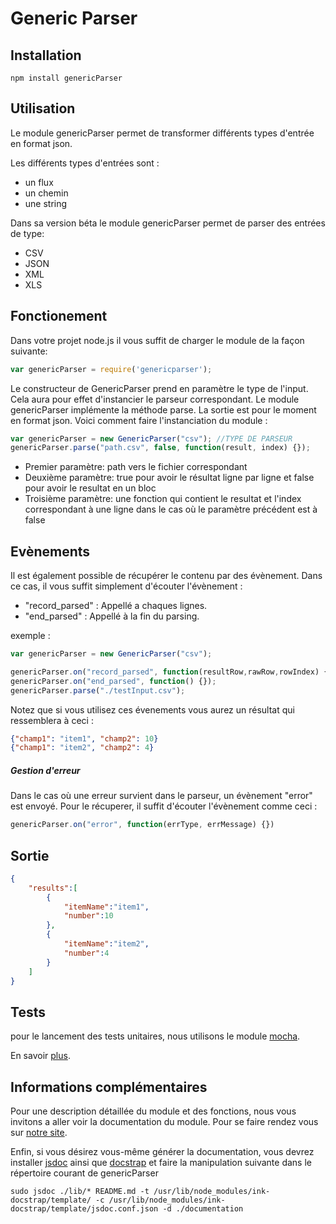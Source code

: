 # Generic Parser

## Installation

    npm install genericParser
    
## Utilisation

Le module genericParser permet de transformer différents types d'entrée en format json.

Les différents types d'entrées sont :

* un flux
* un chemin
* une string

Dans sa version béta le module genericParser permet de parser des entrées de type: 

* CSV
* JSON
* XML
* XLS

## Fonctionement

Dans votre projet node.js il vous suffit de charger le module de la façon suivante: 

```javascript
var genericParser = require('genericparser');    
```


Le constructeur de GenericParser prend en paramètre le type de l'input. Cela aura pour effet d'instancier le parseur correspondant. Le module genericParser implémente la méthode parse. La sortie est pour le moment en format json.
Voici comment faire l'instanciation du module : 

```javascript
var genericParser = new GenericParser("csv"); //TYPE DE PARSEUR
genericParser.parse("path.csv", false, function(result, index) {}); 
```
 * Premier paramètre: path vers le fichier correspondant
 * Deuxième paramètre: true pour avoir le résultat ligne par ligne et false pour avoir le resultat en un bloc
 * Troisième paramètre: une fonction qui contient le resultat et l'index correspondant à une ligne dans le cas où le paramètre précédent est à false



## Evènements

Il est également possible de récupérer le contenu par des évènement. Dans ce cas, il vous suffit simplement d'écouter l'évènement :

* "record_parsed" : Appellé a chaques lignes.
* "end_parsed" : Appellé à la fin du parsing.

exemple : 

```javascript
var genericParser = new GenericParser("csv");

genericParser.on("record_parsed", function(resultRow,rawRow,rowIndex) {});
genericParser.on("end_parsed", function() {});
genericParser.parse("./testInput.csv");
```

Notez que si vous utilisez ces évenements vous aurez un résultat qui ressemblera à ceci :

```json
{"champ1": "item1", "champ2": 10} 
{"champ1": "item2", "champ2": 4}
```

##### Gestion d'erreur


Dans le cas où une erreur survient dans le parseur, un évènement "error"  est envoyé. Pour le récuperer, il suffit d'écouter l'évènement comme ceci :

```javascript
genericParser.on("error", function(errType, errMessage) {})
```



## Sortie


```json
{
    "results":[
        {
            "itemName":"item1",
            "number":10
        },
        {
            "itemName":"item2",
            "number":4
        }
    ]
}
```
## Tests

pour le lancement des tests unitaires, nous utilisons le module [mocha](https://github.com/visionmedia/mocha "").

En savoir [plus](./tutorial-documentation_test.html "").
    
## Informations complémentaires

Pour une description détaillée du module et des fonctions, nous vous invitons a aller voir la documentation du module. Pour se faire rendez vous sur [notre site](http://documentation.api.datacity.fr "").

Enfin, si vous désirez vous-même générer la documentation, vous devrez installer [jsdoc](https://github.com/jsdoc3/jsdoc "") ainsi que [docstrap](https://github.com/terryweiss/docstrap "") et faire la manipulation suivante dans le répertoire courant de genericParser

    sudo jsdoc ./lib/* README.md -t /usr/lib/node_modules/ink-docstrap/template/ -c /usr/lib/node_modules/ink-docstrap/template/jsdoc.conf.json -d ./documentation
